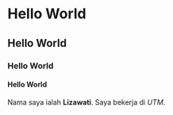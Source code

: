 # Hello World
## Hello World
### Hello World
#### Hello World

Nama saya ialah **Lizawati**. Saya bekerja di *UTM*.
